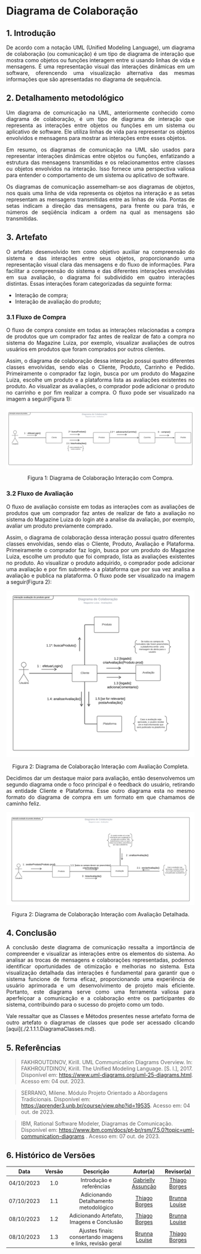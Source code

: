 # Diagrama de Colaboração

## 1. Introdução

<p align="justify">
De acordo com a notação UML (Unified Modeling Language), um diagrama de colaboração (ou comunicação) é um tipo de diagrama de interação que mostra como objetos ou funções interagem entre si usando linhas de vida e mensagens. É uma representação visual das interações dinâmicas em um software, oferencendo uma visualização alternativa das mesmas informações que são apresentadas no diagrama de sequência.
</p>

## 2. Detalhamento metodológico
<p align="justify">
Um diagrama de comunicação na UML, anteriormente conhecido como diagrama de colaboração, é um tipo de diagrama de interação que representa as interações entre objetos ou funções em um sistema ou aplicativo de software. Ele utiliza linhas de vida para representar os objetos envolvidos e mensagens para mostrar as interações entre esses objetos.
</p>

<p align="justify">
Em resumo, os diagramas de comunicação na UML são usados para representar interações dinâmicas entre objetos ou funções, enfatizando a estrutura das mensagens transmitidas e os relacionamentos entre classes ou objetos envolvidos na interação. Isso fornece uma perspectiva valiosa para entender o comportamento de um sistema ou aplicativo de software.
</p>

<p align="justify">
Os diagramas de comunicação assemelham-se aos diagramas de objetos, nos quais uma linha de vida representa os objetos na interação e as setas representam as mensagens transmitidas entre as linhas de vida. Pontas de setas indicam a direção das mensagens, para frente ou para trás, e números de seqüência indicam a ordem na qual as mensagens são transmitidas.
</p>

## 3. Artefato

<p align="justify">
O artefato desenvolvido tem como objetivo auxiliar na compreensão do sistema e das interações entre seus objetos, proporcionando uma representação visual clara das mensagens e do fluxo de informações. Para facilitar a compreensão do sistema e das diferentes interações envolvidas em sua avaliação, o diagrama foi subdividido em quatro interações distintas. Essas interações foram categorizadas da seguinte forma:
</p>
<ul>
<li>Interação de compra;</li>
<li>Interação de avaliação do produto;</li>
</ul>

### 3.1 Fluxo de Compra

<p align="justify">
O fluxo de compra consiste em todas as interações relacionadas a compra de produtos que um comprador faz antes de realizar de fato a compra no sistema do Magazine Luiza, por exemplo, visualizar avaliações de outros usuários em produtos que foram comprados por outros clientes.
</p>

<p align="justify">
Assim, o diagrama de colaboração dessa interação possui quatro diferentes classes envolvidas, sendo elas o Cliente, Produto, Carrinho e Pedido. Primeiramente o comprador faz login, busca por um produto do Magazine Luiza, escolhe um produto e a plataforma lista as avaliações existentes no produto. Ao visualizar as avaliações, o comprador pode adicionar o produto no carrinho e por fim realizar a compra. O fluxo pode ser visualizado na imagem a seguir(Figura 1):
</p>
<img src="../Assets/diagrama-de-colaboracao-compra.png" alt="Figura 1: Diagrama de Colaboração Interação com Compra.">

<p align='center'>
Figura 1: Diagrama de Colaboração Interação com Compra.
</p>

### 3.2 Fluxo de Avaliação

<p align="justify">
O fluxo de avaliação consiste em todas as interações com as avaliações de produtos que um comprador faz antes de realizar de fato a avaliação no sistema do Magazine Luiza do login até a analise da avaliação, por exemplo, avaliar um produto previamente comprado.
</p>

<p align="justify">
Assim, o diagrama de colaboração dessa interação possui quatro diferentes classes envolvidas, sendo elas o Cliente, Produto, Avaliação e Plataforma. Primeiramente o comprador faz login, busca por um produto do Magazine Luiza, escolhe um produto que foi comprado, lista as avaliações existentes no produto. Ao visualizar o produto adquirido, o comprador pode adicionar uma avaliação e por fim submete-a a plataforma que por sua vez analisa a avaliação e publica na plataforma. O fluxo pode ser visualizado na imagem a seguir(Figura 2):
</p>

<img src="../Assets/diagrama-de-colaboracao-avaliacao-1.png" alt="Figura 2: Diagrama de Colaboração Interação com Avaliação 1.">

<p align='center'>
Figura 2: Diagrama de Colaboração Interação com Avaliação Completa.
</p>

<p align='justify'>
Decidimos dar um destaque maior para avaliação, então desenvolvemos um segundo diagrama onde o foco principal é o feedback do usuário, retirando as entidade Cliente e Plataforma. Esse outro diagrama esta no mesmo formato do diagrama de compra em um formato em que chamamos de caminho feliz.
</p>

<img src="../Assets/diagrama-de-colaboracao-avaliacao-2.png" alt="Figura 3: Diagrama de Colaboração Interação com Avaliação 2.">

<p align='center'>
Figura 2: Diagrama de Colaboração Interação com Avaliação Detalhada.
</p>


## 4. Conclusão
<p align='justify'>
A conclusão deste diagrama de comunicação ressalta a importância de compreender e visualizar as interações entre os elementos do sistema. Ao analisar as trocas de mensagens e colaborações representadas, podemos identificar oportunidades de otimização e melhorias no sistema. Esta visualização detalhada das interações é fundamental para garantir que o sistema funcione de forma eficaz, proporcionando uma experiência de usuário aprimorada e um desenvolvimento de projeto mais eficiente. Portanto, este diagrama serve como uma ferramenta valiosa para aperfeiçoar a comunicação e a colaboração entre os participantes do sistema, contribuindo para o sucesso do projeto como um todo.
</p>

<p align='justify'>
Vale ressaltar que as Classes e Métodos presentes nesse artefato forma de outro artefato o diagramas de classes que pode ser acessado clicando [aqui](./2.1.1.1.DiagramaClasses.md).
</p>

## 5. Referências

> FAKHROUTDINOV, Kirill. UML Communication Diagrams Overview. In: FAKHROUTDINOV, Kirill. The Unified Modeling Language. [S. l.], 2017. Disponível em: https://www.uml-diagrams.org/uml-25-diagrams.html. Acesso em: 04 out. 2023.

> SERRANO, Milene. Módulo Projeto Orientado a Abordagens Tradicionais. Disponível em: <https://aprender3.unb.br/course/view.php?id=19535>. Acesso em: 04 out. de 2023.

> IBM, Rational Software Modeler, Diagramas de Comunicação.  Disponível em: <https://www.ibm.com/docs/pt-br/rsm/7.5.0?topic=uml-communication-diagrams>
. Acesso em: 07 out. de 2023.

## 6. Histórico de Versões

| Data       | Versão | Descrição                                                   | Autor(a)                                              | Revisor(a)                                         |
| :--------: | :----: | :---------------------------------------------------------: | :---------------------------------------------------: | :------------------------------------------------: |
| 04/10/2023 | 1.0    | Introdução e referências                       | [Gabrielly Assunção](https://github.com/GabriellyAssuncao) | [Thiago Borges](https://github.com/Thiago-Cerq) |
| 07/10/2023 | 1.1    |    Adicionando Detalhamento metodológico    | [Thiago Borges](https://github.com/Thiago-Cerq)| [Brunna Louise](https://github.com/brunna-martins) |
| 08/10/2023 | 1.2    |    Adicionando Artefato, Imagens e Conclusão    | [Thiago Borges](https://github.com/Thiago-Cerq)| [Brunna Louise](https://github.com/brunna-martins) |
| 08/10/2023 | 1.3    |   Ajustes finais: consertando imagens e links, revisão geral    | [Brunna Louise](https://github.com/brunna-martins) | [Thiago Borges](https://github.com/Thiago-Cerq) |
